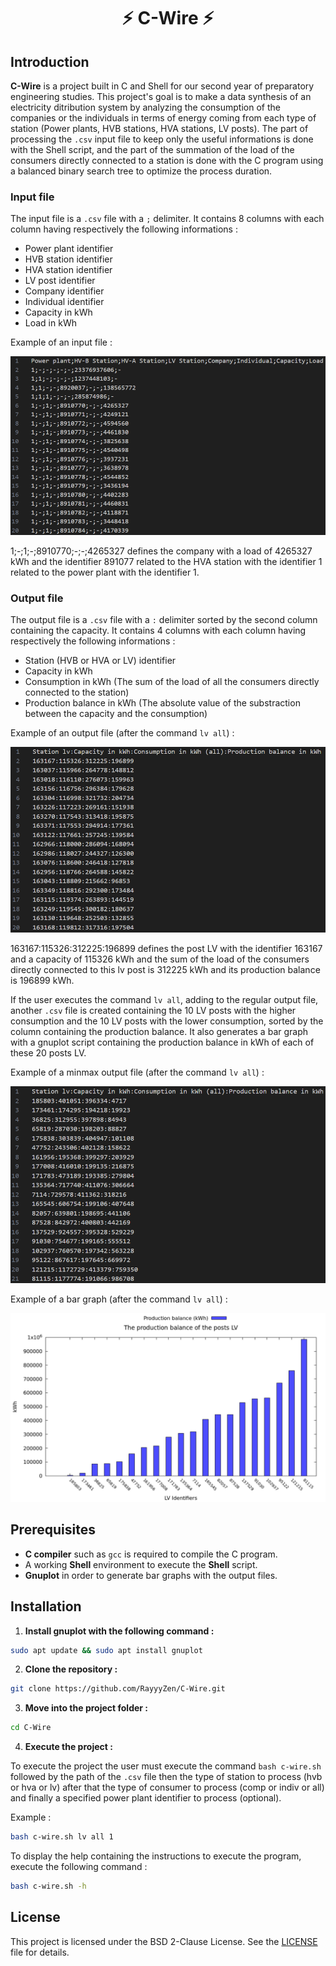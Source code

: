 <h1 align="center">⚡ C-Wire ⚡</h1>

## Introduction

**C-Wire** is a project built in C and Shell for our second year of preparatory engineering studies. This project's goal is to make a data synthesis of an electricity ditribution system by analyzing the consumption of the companies or the individuals in terms of energy coming from each type of station (Power plants, HVB stations, HVA stations, LV posts). The part of processing the `.csv` input file to keep only the useful informations is done with the Shell script, and the part of the summation of the load of the consumers directly connected to a station is done with the C program using a balanced binary search tree to optimize the process duration.

### Input file

The input file is a `.csv` file with a `;` delimiter. It contains 8 columns with each column having respectively the following informations : 
- Power plant identifier
- HVB station identifier
- HVA station identifier
- LV post identifier
- Company identifier
- Individual identifier
- Capacity in kWh
- Load in kWh

Example of an input file : 

![inputFile](data/inputFile.png)

1;-;1;-;8910770;-;-;4265327 defines the company with a load of 4265327 kWh and the identifier 891077 related to the HVA station with the identifier 1 related to the power plant with the identifier 1.

### Output file

The output file is a `.csv` file with a `:` delimiter sorted by the second column containing the capacity. It contains 4 columns with each column having respectively the following informations : 
- Station (HVB or HVA or LV) identifier
- Capacity in kWh
- Consumption in kWh (The sum of the load of all the consumers directly connected to the station)
- Production balance in kWh (The absolute value of the substraction between the capacity and the consumption)

Example of an output file (after the command `lv all`) : 

![outputFile](data/outputFile.png)

163167:115326:312225:196899 defines the post LV with the identifier 163167 and a capacity of 115326 kWh and the sum of the load of the consumers directly connected to this lv post is 312225 kWh and its production balance is 196899 kWh.

If the user executes the command `lv all`, adding to the regular output file, another `.csv` file is created containing the 10 LV posts with the higher consumption and the 10 LV posts with the lower consumption, sorted by the column containing the production balance. It also generates a bar graph with a gnuplot script containing the production balance in kWh of each of these 20 posts LV.

Example of a minmax output file (after the command `lv all`) : 

![lv_all_minmax_File](data/lv_all_minmax_File.png)

Example of a bar graph (after the command `lv all`) : 

![lv_all_graph](data/lv_all_graph.png)

## Prerequisites

- **C compiler** such as `gcc` is required to compile the C program.
- A working **Shell** environment to execute the **Shell** script.
- **Gnuplot** in order to generate bar graphs with the output files.

## Installation

1. **Install gnuplot with the following command :** 
```sh
sudo apt update && sudo apt install gnuplot
```

2. **Clone the repository :** 
```sh
git clone https://github.com/RayyyZen/C-Wire.git
```

3. **Move into the project folder :** 
```sh
cd C-Wire
```

4. **Execute the project :**

To execute the project the user must execute the command `bash c-wire.sh` followed by the path of the `.csv` file then the type of station to process (hvb or hva or lv) after that the type of consumer to process (comp or indiv or all) and finally a specified power plant identifier to process (optional).

Example :
```sh
bash c-wire.sh lv all 1
```

To display the help containing the instructions to execute the program, execute the following command :
```sh
bash c-wire.sh -h
```

## License

This project is licensed under the BSD 2-Clause License. See the [LICENSE](LICENSE) file for details.
